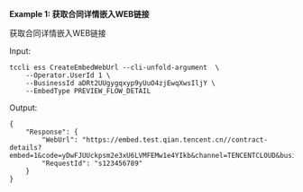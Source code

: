 **Example 1: 获取合同详情嵌入WEB链接**

	
获取合同详情嵌入WEB链接

Input: 

```
tccli ess CreateEmbedWebUrl --cli-unfold-argument  \
    --Operator.UserId 1 \
    --BusinessId aDRt2UUgygqxyp9yUuO4zjEwqXwsIljY \
    --EmbedType PREVIEW_FLOW_DETAIL
```

Output: 
```
{
    "Response": {
        "WebUrl": "https://embed.test.qian.tencent.cn//contract-details?embed=1&code=yDwFJUUckpsm2e3xU6LVMFEMw1e4YIkb&channel=TENCENTCLOUD&businessId=yDwFFUUckps75s4pUEmvMvC8iyRPYukZ&businessType=DOCUMENT&scene=SINGLEPAGE",
        "RequestId": "s123456789"
    }
}
```

